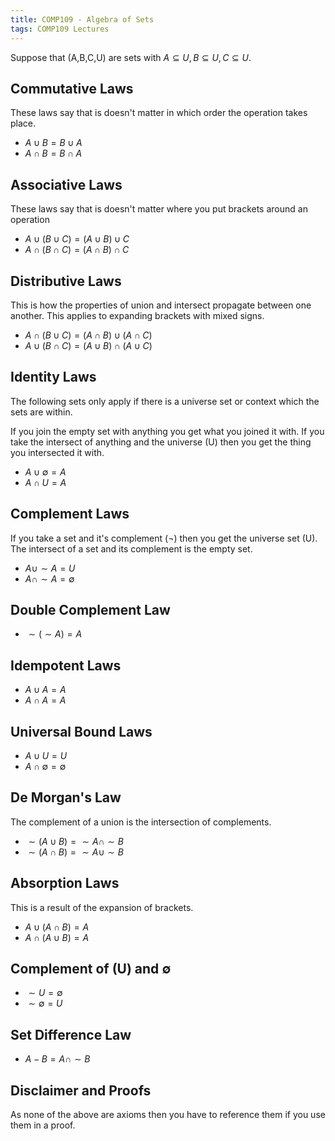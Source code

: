 ```yaml
---
title: COMP109 - Algebra of Sets
tags: COMP109 Lectures
---
```

Suppose that \(A,B,C,U\) are sets with $A \subseteq U, B \subseteq U, C \subseteq U$.

## Commutative Laws
These laws say that is doesn't matter in which order the operation takes place.

* $A\cup B = B \cup A$
* $A\cap B = B \cap A$

## Associative Laws
These laws say that is doesn't matter where you put brackets around an operation

* $A\cup(B\cup C)=(A\cup B) \cup C$
* $A \cap(B \cap C) = ( A \cap B) \cap C$

## Distributive Laws
This is how the properties of union and intersect propagate between one another. This applies to expanding brackets with mixed signs.

* $A\cap(B\cup C)=(A\cap B)\cup(A\cap C)$
* $A\cup(B\cap C)=(A\cup B)\cap(A\cup C)$

## Identity Laws
The following sets only apply if there is a universe set or context which the sets are within.

If you join the empty set with anything you get what you joined it with. If you take the intersect of anything and the universe \(U\) then you get the thing you intersected it with.

* $A\cup \emptyset = A$
* $A\cap U = A$

## Complement Laws
If you take a set and it's complement (¬) then you get the universe set \(U\). The intersect of a set and its complement is the empty set.

* $A\cup\sim A = U$
* $A\cap\sim A=\emptyset$

## Double Complement Law
* $\sim(\sim A ) = A$

## Idempotent Laws
* $A \cup A = A$
* $A \cap A = A$

## Universal Bound Laws
* $A\cup U = U$
* $A\cap \emptyset = \emptyset$

## De Morgan's Law
The complement of a union is the intersection of complements.

* $\sim(A\cup B) = \sim A\cap\sim B$
* $\sim(A\cap B) = \sim A\cup\sim B$

## Absorption Laws
This is a result of the expansion of brackets.

* $A\cup(A\cap B) = A$
* $A\cap(A\cup B) = A$

## Complement of \(U\) and $\emptyset$

* $\sim U = \emptyset$
* $\sim \emptyset = U$

## Set Difference Law

* $A-B=A\cap\sim B$

## Disclaimer and Proofs
As none of the above are axioms then you have to reference them if you use them in a proof.